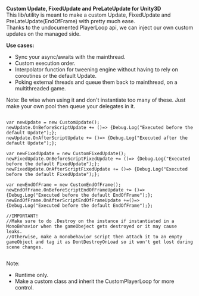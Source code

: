 **Custom Update, FixedUpdate and PreLateUpdate for Unity3D**  
This lib/utility is meant to make a custom Update, FixedUpdate and PreLateUpdate(EndOfFrame) with pretty much ease.  
Thanks to the undocumented PlayerLoop api, we can inject our own custom updates on the managed side.  

**Use cases:**  
- Sync your async/awaits with the mainthread.
- Custom execution order.
- Interpolator function for tweening engine without having to rely on coroutines or the default Update.
- Poking external threads and queue them back to mainthread, on a multithreaded game.
  
Note: Be wise when using it and don't instantiate too many of these. Just make your own pool then queue your delegates in it.

```

var newUpdate = new CustomUpdate();
newUpdate.OnBeforeScriptUpdate += ()=> {Debug.Log("Executed before the default Update");};
newUpdate.OnAfterScriptUpdate += ()=> {Debug.Log("Executed after the default Update");};

var newFixedUpdate = new CustomFixedUpdate();
newFixedUpdate.OnBeforeScriptFixedUpdate += ()=> {Debug.Log("Executed before the default FixedUpdate");};
newFixedUpdate.OnAfterScriptFixedUpdate += ()=> {Debug.Log("Executed before the default FixedUpdate");};

var newEndOfFrame = new CustomEndOfFrame();
newEndOfFrame.OnBeforeScriptEndOfFrameUpdate += ()=> {Debug.Log("Executed before the default EndOfFrame");};
newEndOfFrame.OnAfterScriptEndOfFrameUpdate +=()=> {Debug.Log("Executed before the default EndOfFrame");};

//IMPORTANT!
//Make sure to do .Destroy on the instance if instantiated in a MonoBehavior when the gameObeject gets destroyed or it may cause leaks.
//Otherwise, make a monobehavior script then attach it to an empty gameObject and tag it as DontDestroyOnLoad so it won't get lost during scene changes.


```
  
Note: 
- Runtime only.
- Make a custom class and inherit the CustomPlayerLoop for more control.   
